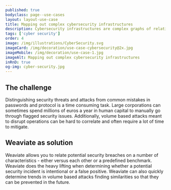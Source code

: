 ```yaml
---
published: true
bodyclass: page--use-cases
layout: layout-use-case
title: Mapping out complex cybersecurity infrastructures
description: Cybersecurity infrastructures are complex graphs of relations of software, tools, threads, and routes. A knowledge graph is ideal for mapping out these infrastructures.
tags: ['cyber security']
order: 4
image: /img/illustrations/CyberSecurity.svg
imageCard: /img/decoration/use-case-cybersecurity@2x.jpg
imageMobile: /img/decoration/use-case-1.jpg
imageAlt: Mapping out complex cybersecurity infrastructures
inRnD: true
og-img: cyber-security.jpg
---
```


## The challenge

Distinguishing security threats and attacks from common mistakes in passwords and protocol is a time consuming task. Large corporations can sometimes spend millions of euros a year in human capital to manually go through flagged security issues. Additionally, volume based attacks meant to disrupt operations can be hard to correlate and often require a lot of time to mitigate.

## Weaviate as solution

Weaviate allows you to relate potential security breaches on a number of characteristics - either versus each other or a predefined benchmark. Weaviate does the heavy lifting when determining whether a potential security incident is intentional or a false positive. Weaviate can also quickly determine trends in volume based attacks finding similarities so that they can be prevented in the future.